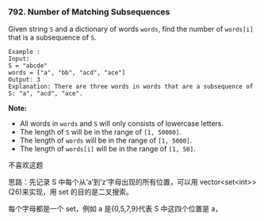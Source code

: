 ### 792. Number of Matching Subsequences

Given string `S` and a dictionary of words `words`, find the number of `words[i]` that is a subsequence of `S`.

```
Example :
Input: 
S = "abcde"
words = ["a", "bb", "acd", "ace"]
Output: 3
Explanation: There are three words in words that are a subsequence of S: "a", "acd", "ace".

```

**Note:**

-  All words in `words` and `S` will only consists of lowercase letters.
-  The length of `S` will be in the range of `[1, 50000]`.
-  The length of `words` will be in the range of `[1, 5000]`.
-  The length of `words[i]` will be in the range of `[1, 50]`.



不喜欢这题

思路：先记录 S 中每个从’a‘到’z‘字母出现的所有位置，可以用 vector\<set\<int\>>(26)来实现，用 set 的目的是二叉搜索。

每个字母都是一个 set，例如 a 是{0,5,7,9}代表 S 中这四个位置是 a，